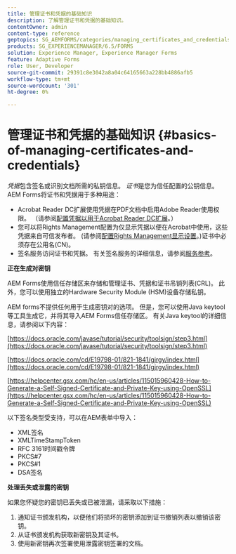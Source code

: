 ```yaml
---
title: 管理证书和凭据的基础知识
description: 了解管理证书和凭据的基础知识。
contentOwner: admin
content-type: reference
geptopics: SG_AEMFORMS/categories/managing_certificates_and_credentials
products: SG_EXPERIENCEMANAGER/6.5/FORMS
solution: Experience Manager, Experience Manager Forms
feature: Adaptive Forms
role: User, Developer
source-git-commit: 29391c8e3042a8a04c64165663a228bb4886afb5
workflow-type: tm+mt
source-wordcount: '301'
ht-degree: 0%

---
```


# 管理证书和凭据的基础知识 {#basics-of-managing-certificates-and-credentials}

*凭据*&#x200B;包含签名或识别文档所需的私钥信息。 *证书*&#x200B;是您为信任配置的公钥信息。 AEM Forms将证书和凭据用于多种用途：

* Acrobat Reader DC扩展使用凭据在PDF文档中启用Adobe Reader使用权限。 （请参阅[配置凭据以用于Acrobat Reader DC扩展](/help/forms/using/admin-help/configuring-credentials-acrobat-reader-dc.md#configuring-credentials-for-use-with-acrobat-reader-dc-extensions)。）
* 您可以将Rights Management配置为仅显示凭据以便在Acrobat中使用，这些凭据来自可信发布者。 (请参阅[配置Rights Management显示设置](/help/forms/using/admin-help/configuring-client-server-options.md#configure-document-security-display-settings)。)证书中必须存在公用名(CN)。
* 签名服务访问证书和凭据。 有关签名服务的详细信息，请参阅[服务参考](https://www.adobe.com/go/learn_aemforms_services_65)。

**正在生成对密钥**

AEM Forms使用信任存储区来存储和管理证书、凭据和证书吊销列表(CRL)。 此外，您可以使用独立的Hardware Security Module (HSM)设备存储私钥。

AEM forms不提供任何用于生成密钥对的选项。 但是，您可以使用Java keytool等工具生成它，并将其导入AEM Forms信任存储区。 有关Java keytool的详细信息，请参阅以下内容：

[https://docs.oracle.com/javase/tutorial/security/toolsign/step3.html](https://docs.oracle.com/javase/tutorial/security/toolsign/step3.html)

[https://docs.oracle.com/cd/E19798-01/821-1841/gjrgy/index.html](https://docs.oracle.com/cd/E19798-01/821-1841/gjrgy/index.html)

[https://helpcenter.gsx.com/hc/en-us/articles/115015960428-How-to-Generate-a-Self-Signed-Certificate-and-Private-Key-using-OpenSSL](https://helpcenter.gsx.com/hc/en-us/articles/115015960428-How-to-Generate-a-Self-Signed-Certificate-and-Private-Key-using-OpenSSL)

以下签名类型受支持，可以在AEM表单中导入：

* XML签名
* XMLTimeStampToken
* RFC 3161时间戳令牌
* PKCS#7
* PKCS#1
* DSA签名

**处理丢失或泄露的密钥**

如果您怀疑您的密钥已丢失或已被泄漏，请采取以下措施：

1. 通知证书颁发机构，以便他们将损坏的密钥添加到证书撤销列表以撤销该密钥。
1. 从证书颁发机构获取新密钥及其证书。
1. 使用新密钥再次签署使用泄露密钥签署的文档。
